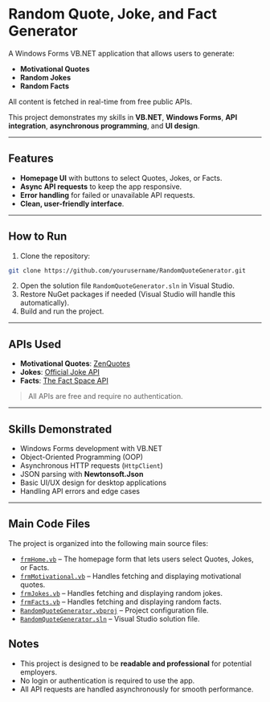 # Random Quote, Joke, and Fact Generator

A Windows Forms VB.NET application that allows users to generate:

* **Motivational Quotes**
* **Random Jokes**
* **Random Facts**

All content is fetched in real-time from free public APIs.

This project demonstrates my skills in **VB.NET**, **Windows Forms**, **API integration**, **asynchronous programming**, and **UI design**.

---

## Features

* **Homepage UI** with buttons to select Quotes, Jokes, or Facts.
* **Async API requests** to keep the app responsive.
* **Error handling** for failed or unavailable API requests.
* **Clean, user-friendly interface**.

---

## How to Run

1. Clone the repository:

```bash
git clone https://github.com/yourusername/RandomQuoteGenerator.git
```

2. Open the solution file `RandomQuoteGenerator.sln` in Visual Studio.
3. Restore NuGet packages if needed (Visual Studio will handle this automatically).
4. Build and run the project.

---

## APIs Used

* **Motivational Quotes**: [ZenQuotes](https://zenquotes.io/)
* **Jokes**: [Official Joke API](https://official-joke-api.appspot.com/)
* **Facts**: [The Fact Space API](https://thefact.space/)

> All APIs are free and require no authentication.

---

## Skills Demonstrated

* Windows Forms development with VB.NET
* Object-Oriented Programming (OOP)
* Asynchronous HTTP requests (`HttpClient`)
* JSON parsing with **Newtonsoft.Json**
* Basic UI/UX design for desktop applications
* Handling API errors and edge cases

---

## Main Code Files

The project is organized into the following main source files:

- [`frmHome.vb`](RandomQuoteGenerator/form1.vb) – The homepage form that lets users select Quotes, Jokes, or Facts.
- [`frmMotivational.vb`](RandomQuoteGenerator/Motivational.vb) – Handles fetching and displaying motivational quotes.
- [`frmJokes.vb`](RandomQuoteGenerator/frmJokes.vb) – Handles fetching and displaying random jokes.
- [`frmFacts.vb`](RandomQuoteGenerator/frmFacts.vb) – Handles fetching and displaying random facts.
- [`RandomQuoteGenerator.vbproj`](RandomQuoteGenerator.vbproj) – Project configuration file.
- [`RandomQuoteGenerator.sln`](RandomQuoteGenerator.sln) – Visual Studio solution file.


## Notes

* This project is designed to be **readable and professional** for potential employers.
* No login or authentication is required to use the app.
* All API requests are handled asynchronously for smooth performance.

